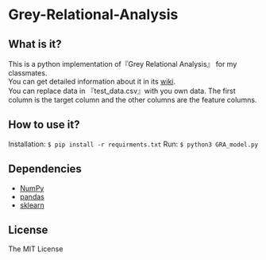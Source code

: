 # Grey-Relational-Analysis

## What is it?
This is a python implementation of『Grey Relational Analysis』 for my classmates.  
You can get detailed information about it in its [wiki](https://en.wikipedia.org/wiki/Grey_relational_analysis).  
You can replace data in 『test_data.csv』with you own data. The first column is the target column and the other columns are the feature columns.  

## How to use it?
Installation: 
`$ pip install -r requirments.txt`
Run:
`$ python3 GRA_model.py`

## Dependencies
- [NumPy](https://numpy.org/)
- [pandas](https://github.com/pandas-dev/pandas)
- [sklearn](https://scikit-learn.org/)

## License
The MIT License
